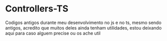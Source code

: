 # Controllers-TS
 Codigos antigos durante meu desenvolvimento no js e no ts, mesmo sendo antigos, acredito que muitos deles ainda tenham utilidades, estou deixando aqui para caso alguem precise ou os ache util
